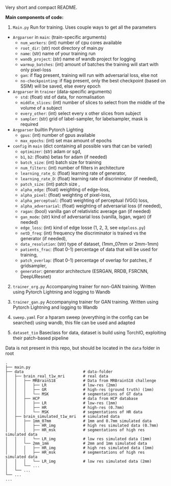 Very short and compact README.

**Main components of code:**

1) `Main.py`
Run for training. Uses couple ways to get all the parameters
- `Argparser` in `main`: (train-specific arguments)
  - `num_workers`: (int) number of cpu cores available
  - `root_dir`: (str) root directory of main.py
  - `name`: (str) name of your training run
  - `wandb_project`: (str) name of wandb project for logging
  - `warmup_batches`: (int) amount of batches the training will start with only pixel-loss
  - `gan`: if flag present, training will run with adversarial loss, else not
  - `no-checkpointing`: if flag present, only the best checkpoint (based on SSIM) will be saved, else every epoch
- `Argparser` in `trainer` (data-specific arguments)
  - `std`: (float) std of data, for normalisation
  - `middle_slices`: (int) number of slices to select from the middle of the volume of a subject
  - `every_other`: (int) select every x other slices from subject 
  - `sampler`: (str) grid of label-sampler, for labelsampler, mask is required
- `Argparser` builtin Pytorch Lighting 
  - `gpus`: (int) number of gpus available
  - `max_epochs`: (int) set max amount of epochs
- `config` in `main` (dict containing all possible vars that can be varied)
  - `optimizer`: (str) adam or sgd,
  - `b1`, `b2`: (floats) betas for adam (if needed)
  - `batch_size`: (int) batch size for training
  - `num_filters`: (int) number of filters in architecture
  - `learning_rate_G`: (float) learning rate of generator,
  - `learning_rate_D`: (float) learning rate of discriminator (if needed),
  - `patch_size`: (int) patch size ,
  - `alpha_edge`: (float) weighting of edge-loss,
  - `alpha_pixel`: (float) weighting of pixel-loss,
  - `alpha_perceptual`: (float) weighting of perceptual (VGG) loss,
  - `alpha_adversarial`: (float) weighting of adversarial loss (if needed),
  - `ragan`: (bool) vanilla gan of relativistic average gan (if needed)
  - `gan_mode`: (str) kind of adversarial loss (vanilla, lsgan, wgan) (if needed)
  - `edge_loss`: (int) kind of edge losse (1, 2, 3, see `edgeloss.py`)
  - `netD_freq`: (int) frequency the discriminator is trained vs the generator (if needed),
  - `data_resolution`: (str) type of dataset, (1mm_07mm or 2mm-1mm)
  - `patients_frac`: (float 0-1) percentage of data that will be used for training,
  - `patch_overlap`: (float 0-1) percentage of overlap for patches, if gridsampler,
  - `generator`: generator architecture (ESRGAN, RRDB, FSRCNN, DeepUResnet)

2) `trainer_org.py` 
Accompanying trainer for non-GAN training. Written using Pytorch Lightning and logging to Wandb

3) `trainer_gan.py` 
Accompanying trainer for GAN training. Written using Pytorch Lightning and logging to Wandb

4) `sweep.yaml`
For a hparam sweep (everything in the config can be searched) using wandb, this file can be used and adapted 

5) `dataset_tio`
Baseclass for data, dataset is build using TorchIO, exploiting their patch-based pipeline

Data is not present in this repo, but should be located in the `data` folder in root
```
.
├── main.py
├── data                          # data-folder
│   ├── brain_real_t1w_mri        # real data
│   │   ├── MRBrainS18            # Data from MRBrainS18 challenge
│   │   │   ├── LR                # low-res (2mm)
│   │   │   ├── GR                # high-res (ground truth) (1mm)
│   │   │   └── MSK               # segmentations of GT data
│   │   ├── HCP                   # data from HCP database
│   │   │   ├── LR                # low-res (1mm)
│   │   │   ├── HR                # high-res (0.7mm)
│   │   │   └── MSK               # segmentations of HR data
│   ├── brain_simulated_t1w_mri   # simulated data
│   │   ├── 1mm_07mm              # 1mm and 0.7mm simulated data
│   │   │   ├── HR_img            # high res simulated data (0.7mm)
│   │   │   ├── HR_msk            # segmentations of high res simulated data
│   │   │   └── LR_img            # low res simulated data (1mm)
│   │   └── 2mm_1mm               # 2mm and 1mm simulated data
│   │   │   ├── HR_img            # high res simulated data (1mm)
│   │   │   ├── HR_msk            # segmentations of high res simulated data 
│   │   │   └── LR_img            # low res simulated data (2mm) 
│   │   └── ... 
│   └── ... 
└── ...
...
```